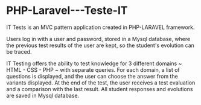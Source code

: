 # PHP-Laravel---Teste-IT

IT Tests is an MVC pattern application created in PHP-LARAVEL framework.

Users log in with a user and password, stored in a Mysql database, where the previous test results of the user are kept, so the student's evolution can be traced.

IT Testing offers the ability to test knowledge for 3 different domains ~ HTML - CSS - PHP ~ with separate queries.
For each domain, a list of questions is displayed, and the user can choose the answer from the variants displayed.
At the end of the test, the user receives a test evaluation and a comparison with the last result.
All student responses and evolutions are saved in Mysql database.
